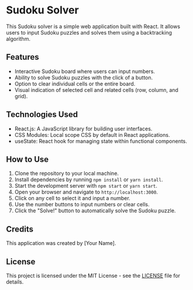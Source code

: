 # Sudoku Solver

This Sudoku solver is a simple web application built with React. It allows users to input Sudoku puzzles and solves them using a backtracking algorithm.

## Features

- Interactive Sudoku board where users can input numbers.
- Ability to solve Sudoku puzzles with the click of a button.
- Option to clear individual cells or the entire board.
- Visual indication of selected cell and related cells (row, column, and grid).

## Technologies Used

- React.js: A JavaScript library for building user interfaces.
- CSS Modules: Local scope CSS by default in React applications.
- useState: React hook for managing state within functional components.

## How to Use

1. Clone the repository to your local machine.
2. Install dependencies by running `npm install` or `yarn install`.
3. Start the development server with `npm start` or `yarn start`.
4. Open your browser and navigate to `http://localhost:3000`.
5. Click on any cell to select it and input a number.
6. Use the number buttons to input numbers or clear cells.
7. Click the "Solve!" button to automatically solve the Sudoku puzzle.

## Credits

This application was created by [Your Name].

## License

This project is licensed under the MIT License - see the [LICENSE](LICENSE) file for details.
